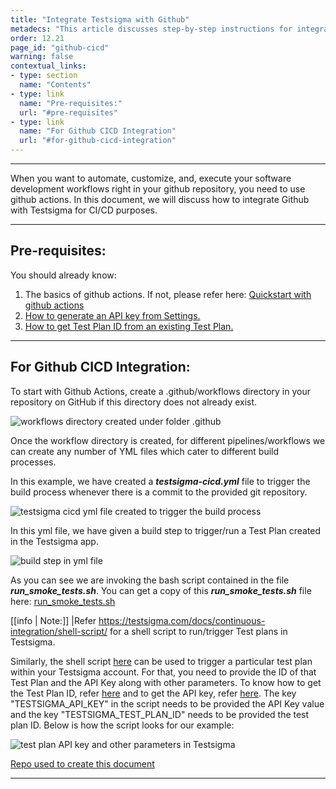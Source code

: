 ```yaml
---
title: "Integrate Testsigma with Github"
metadecs: "This article discusses step-by-step instructions for integrating Testsigma application with Github | Learn how to integrate Github with Testsigma Application" 
order: 12.21
page_id: "github-cicd"
warning: false
contextual_links:
- type: section
  name: "Contents"
- type: link
  name: "Pre-requisites:"
  url: "#pre-requisites"
- type: link
  name: "For Github CICD Integration"
  url: "#for-github-cicd-integration"
---
```


---
When you want to automate, customize, and, execute your software development workflows right in your github repository, you need to use github actions. In this document, we will discuss how to integrate Github with Testsigma for CI/CD purposes.

---

## **Pre-requisites:**
You should already know:
 1. The basics of github actions. If not, please refer here: [Quickstart with github actions](https://docs.github.com/en/actions/quickstart)
 2. [How to generate an API key from Settings.](https://testsigma.com/docs/configuration/api-keys/)
 2. [How to get Test Plan ID from an existing Test Plan.](https://testsigma.com/docs/continuous-integration/get-test-plan-details/)

---

## **For Github CICD Integration:**

To start with Github Actions, create a .github/workflows directory in your repository on GitHub if this directory does not already exist.

![workflows directory created under folder .github](https://s3.amazonaws.com/static-docs.testsigma.com/new_images/continuous-integration/github-cicd/workflows-under-dot-github.png)

Once the workflow directory is created, for different pipelines/workflows we can create any number of YML files which cater to different build processes.

In this example, we have created a ***testsigma-cicd.yml*** file to trigger the build process whenever there is a commit to the provided git repository.

![testsigma cicd yml file created to trigger the build process](https://s3.amazonaws.com/static-docs.testsigma.com/new_images/continuous-integration/github-cicd/testsigma-cicd-yml-file.png)

In this yml file, we have given a build step to trigger/run a Test Plan created in the Testsigma app.

![build step in yml file](https://s3.amazonaws.com/static-docs.testsigma.com/new_images/continuous-integration/github-cicd/build-step-in-yml-file.png)

As you can see we are invoking the bash script contained in the file ***run_smoke_tests.sh***. You can get a copy of this ***run_smoke_tests.sh*** file here: [run_smoke_tests.sh](https://github.com/testsigmahq/Github-actions/blob/main/testsigma/run_smoke_tests.sh)

[[info | Note:]]
|Refer https://testsigma.com/docs/continuous-integration/shell-script/ for a shell script to run/trigger Test plans in Testsigma.

Similarly, the shell script [here](https://testsigma.com/docs/continuous-integration/shell-script/) can be used to trigger a particular test plan within your Testsigma account. For that, you need to provide the ID of that Test Plan and the API Key along with other parameters. To know how to get the Test Plan ID, refer [here](https://testsigma.com/docs/continuous-integration/get-test-plan-details/) and to get the API key, refer [here](https://testsigma.com/docs/configuration/api-keys/).
The key "TESTSIGMA_API_KEY" in the script needs to be provided the API Key value and the key "TESTSIGMA_TEST_PLAN_ID" needs to be provided the test plan ID. Below is how the script looks for our example:

![test plan API key and other parameters in Testsigma](https://s3.amazonaws.com/static-docs.testsigma.com/new_images/continuous-integration/github-cicd/test-plan-api-key-testsigma.png)

[Repo used to create this document](https://github.com/testsigmahq/Github-actions)


---